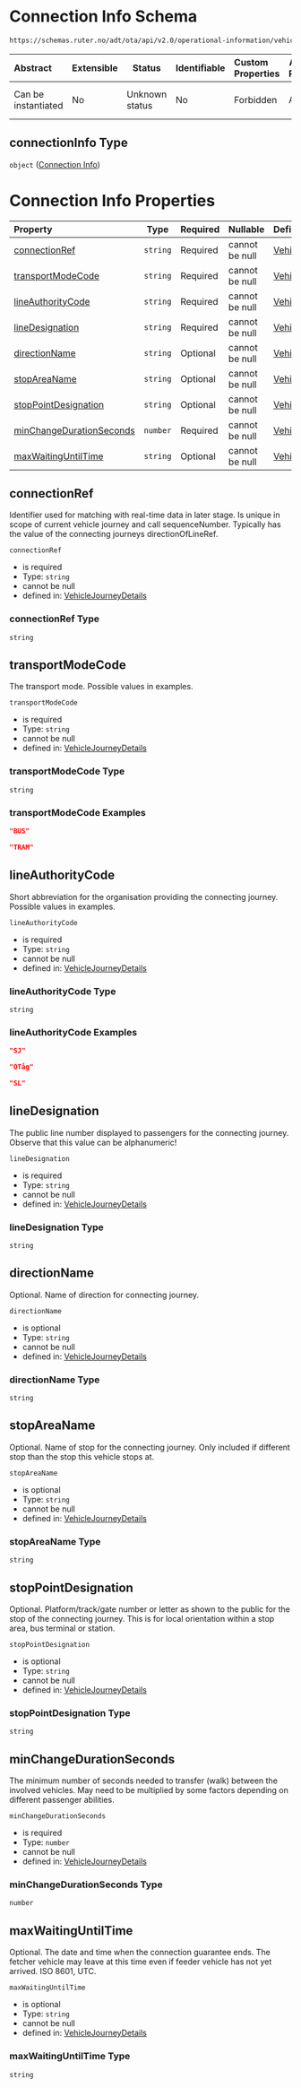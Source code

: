 # Connection Info Schema

```txt
https://schemas.ruter.no/adt/ota/api/v2.0/operational-information/vehicle-journey-details.json#/definitions/connectionInfo
```




| Abstract            | Extensible | Status         | Identifiable | Custom Properties | Additional Properties | Access Restrictions | Defined In                                                                                                                 |
| :------------------ | ---------- | -------------- | ------------ | :---------------- | --------------------- | ------------------- | -------------------------------------------------------------------------------------------------------------------------- |
| Can be instantiated | No         | Unknown status | No           | Forbidden         | Allowed               | none                | [vehicle-journey-details.json\*](../../schema/operational-information/vehicle-journey-details.json "open original schema") |

## connectionInfo Type

`object` ([Connection Info](vehicle-journey-details-definitions-connection-info.md))

# Connection Info Properties

| Property                                              | Type     | Required | Nullable       | Defined by                                                                                                                                                                                                                                                                                |
| :---------------------------------------------------- | -------- | -------- | -------------- | :---------------------------------------------------------------------------------------------------------------------------------------------------------------------------------------------------------------------------------------------------------------------------------------- |
| [connectionRef](#connectionref)                       | `string` | Required | cannot be null | [VehicleJourneyDetails](vehicle-journey-details-definitions-connection-info-properties-connectionref.md "https&#x3A;//schemas.ruter.no/adt/ota/api/v2.0/operational-information/vehicle-journey-details.json#/definitions/connectionInfo/properties/connectionRef")                       |
| [transportModeCode](#transportmodecode)               | `string` | Required | cannot be null | [VehicleJourneyDetails](vehicle-journey-details-definitions-connection-info-properties-transportmodecode.md "https&#x3A;//schemas.ruter.no/adt/ota/api/v2.0/operational-information/vehicle-journey-details.json#/definitions/connectionInfo/properties/transportModeCode")               |
| [lineAuthorityCode](#lineauthoritycode)               | `string` | Required | cannot be null | [VehicleJourneyDetails](vehicle-journey-details-definitions-connection-info-properties-lineauthoritycode.md "https&#x3A;//schemas.ruter.no/adt/ota/api/v2.0/operational-information/vehicle-journey-details.json#/definitions/connectionInfo/properties/lineAuthorityCode")               |
| [lineDesignation](#linedesignation)                   | `string` | Required | cannot be null | [VehicleJourneyDetails](vehicle-journey-details-definitions-connection-info-properties-linedesignation.md "https&#x3A;//schemas.ruter.no/adt/ota/api/v2.0/operational-information/vehicle-journey-details.json#/definitions/connectionInfo/properties/lineDesignation")                   |
| [directionName](#directionname)                       | `string` | Optional | cannot be null | [VehicleJourneyDetails](vehicle-journey-details-definitions-connection-info-properties-directionname.md "https&#x3A;//schemas.ruter.no/adt/ota/api/v2.0/operational-information/vehicle-journey-details.json#/definitions/connectionInfo/properties/directionName")                       |
| [stopAreaName](#stopareaname)                         | `string` | Optional | cannot be null | [VehicleJourneyDetails](vehicle-journey-details-definitions-connection-info-properties-stopareaname.md "https&#x3A;//schemas.ruter.no/adt/ota/api/v2.0/operational-information/vehicle-journey-details.json#/definitions/connectionInfo/properties/stopAreaName")                         |
| [stopPointDesignation](#stoppointdesignation)         | `string` | Optional | cannot be null | [VehicleJourneyDetails](vehicle-journey-details-definitions-connection-info-properties-stoppointdesignation.md "https&#x3A;//schemas.ruter.no/adt/ota/api/v2.0/operational-information/vehicle-journey-details.json#/definitions/connectionInfo/properties/stopPointDesignation")         |
| [minChangeDurationSeconds](#minchangedurationseconds) | `number` | Required | cannot be null | [VehicleJourneyDetails](vehicle-journey-details-definitions-connection-info-properties-minchangedurationseconds.md "https&#x3A;//schemas.ruter.no/adt/ota/api/v2.0/operational-information/vehicle-journey-details.json#/definitions/connectionInfo/properties/minChangeDurationSeconds") |
| [maxWaitingUntilTime](#maxwaitinguntiltime)           | `string` | Optional | cannot be null | [VehicleJourneyDetails](vehicle-journey-details-definitions-connection-info-properties-maxwaitinguntiltime.md "https&#x3A;//schemas.ruter.no/adt/ota/api/v2.0/operational-information/vehicle-journey-details.json#/definitions/connectionInfo/properties/maxWaitingUntilTime")           |

## connectionRef

Identifier used for matching with real-time data in later stage. Is unique in scope of current vehicle journey and call sequenceNumber. Typically has the value of the connecting journeys directionOfLineRef.


`connectionRef`

-   is required
-   Type: `string`
-   cannot be null
-   defined in: [VehicleJourneyDetails](vehicle-journey-details-definitions-connection-info-properties-connectionref.md "https&#x3A;//schemas.ruter.no/adt/ota/api/v2.0/operational-information/vehicle-journey-details.json#/definitions/connectionInfo/properties/connectionRef")

### connectionRef Type

`string`

## transportModeCode

The transport mode. Possible values in examples.


`transportModeCode`

-   is required
-   Type: `string`
-   cannot be null
-   defined in: [VehicleJourneyDetails](vehicle-journey-details-definitions-connection-info-properties-transportmodecode.md "https&#x3A;//schemas.ruter.no/adt/ota/api/v2.0/operational-information/vehicle-journey-details.json#/definitions/connectionInfo/properties/transportModeCode")

### transportModeCode Type

`string`

### transportModeCode Examples

```json
"BUS"
```

```json
"TRAM"
```

## lineAuthorityCode

Short abbreviation for the organisation providing the connecting journey. Possible values in examples.


`lineAuthorityCode`

-   is required
-   Type: `string`
-   cannot be null
-   defined in: [VehicleJourneyDetails](vehicle-journey-details-definitions-connection-info-properties-lineauthoritycode.md "https&#x3A;//schemas.ruter.no/adt/ota/api/v2.0/operational-information/vehicle-journey-details.json#/definitions/connectionInfo/properties/lineAuthorityCode")

### lineAuthorityCode Type

`string`

### lineAuthorityCode Examples

```json
"SJ"
```

```json
"ÖTåg"
```

```json
"SL"
```

## lineDesignation

The public line number displayed to passengers for the connecting journey. Observe that this value can be alphanumeric!


`lineDesignation`

-   is required
-   Type: `string`
-   cannot be null
-   defined in: [VehicleJourneyDetails](vehicle-journey-details-definitions-connection-info-properties-linedesignation.md "https&#x3A;//schemas.ruter.no/adt/ota/api/v2.0/operational-information/vehicle-journey-details.json#/definitions/connectionInfo/properties/lineDesignation")

### lineDesignation Type

`string`

## directionName

Optional. Name of direction for connecting journey.


`directionName`

-   is optional
-   Type: `string`
-   cannot be null
-   defined in: [VehicleJourneyDetails](vehicle-journey-details-definitions-connection-info-properties-directionname.md "https&#x3A;//schemas.ruter.no/adt/ota/api/v2.0/operational-information/vehicle-journey-details.json#/definitions/connectionInfo/properties/directionName")

### directionName Type

`string`

## stopAreaName

Optional. Name of stop for the connecting journey. Only included if different stop than the stop this vehicle stops at.


`stopAreaName`

-   is optional
-   Type: `string`
-   cannot be null
-   defined in: [VehicleJourneyDetails](vehicle-journey-details-definitions-connection-info-properties-stopareaname.md "https&#x3A;//schemas.ruter.no/adt/ota/api/v2.0/operational-information/vehicle-journey-details.json#/definitions/connectionInfo/properties/stopAreaName")

### stopAreaName Type

`string`

## stopPointDesignation

Optional. Platform/track/gate number or letter as shown to the public for the stop of the connecting journey. This is for local orientation within a stop area, bus terminal or station.


`stopPointDesignation`

-   is optional
-   Type: `string`
-   cannot be null
-   defined in: [VehicleJourneyDetails](vehicle-journey-details-definitions-connection-info-properties-stoppointdesignation.md "https&#x3A;//schemas.ruter.no/adt/ota/api/v2.0/operational-information/vehicle-journey-details.json#/definitions/connectionInfo/properties/stopPointDesignation")

### stopPointDesignation Type

`string`

## minChangeDurationSeconds

The minimum number of seconds needed to transfer (walk) between the involved vehicles. May need to be multiplied by some factors depending on different passenger abilities.


`minChangeDurationSeconds`

-   is required
-   Type: `number`
-   cannot be null
-   defined in: [VehicleJourneyDetails](vehicle-journey-details-definitions-connection-info-properties-minchangedurationseconds.md "https&#x3A;//schemas.ruter.no/adt/ota/api/v2.0/operational-information/vehicle-journey-details.json#/definitions/connectionInfo/properties/minChangeDurationSeconds")

### minChangeDurationSeconds Type

`number`

## maxWaitingUntilTime

Optional. The date and time when the connection guarantee ends. The fetcher vehicle may leave at this time even if feeder vehicle has not yet arrived. ISO 8601, UTC.


`maxWaitingUntilTime`

-   is optional
-   Type: `string`
-   cannot be null
-   defined in: [VehicleJourneyDetails](vehicle-journey-details-definitions-connection-info-properties-maxwaitinguntiltime.md "https&#x3A;//schemas.ruter.no/adt/ota/api/v2.0/operational-information/vehicle-journey-details.json#/definitions/connectionInfo/properties/maxWaitingUntilTime")

### maxWaitingUntilTime Type

`string`
